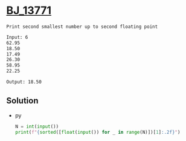 # [BJ_13771](https://acmicpc.net/problem/13771)

```en
Print second smallest number up to second floating point
```

```txt
Input: 6
62.95
18.50
17.49
26.30
58.95
22.25

Output: 18.50
```

## Solution

* py

  ```py
  N = int(input())
  print(f"{sorted([float(input()) for _ in range(N)])[1]:.2f}")
  ```
